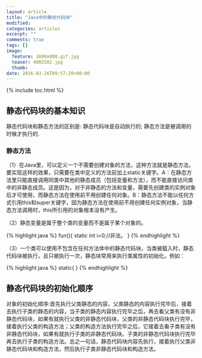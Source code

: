 ```yaml
---
layout: article
title: "Java中的静态代码块"
modified:
categories: articles
excerpt: ""
comments: true
tags: []
image: 
  feature: 1600x800.gif.jpg
  teaser: 4002502.jpg
  thumb:
date: 2016-03-26T09:57:29+08:00
---
```

  
{% include toc.html %}

## 静态代码块的基本知识

静态代码块和静态方法的区别是:
静态代码块是自动执行的;
静态方法是被调用的时候才执行的.

### 静态方法

（1）在Java里，可以定义一个不需要创建对象的方法，这种方法就是静态方法。要实现这样的效果，只需要在类中定义的方法前加上static关键字。A：在静态方法里只能直接调用同类中其他的静态成员（包括变量和方法），而不能直接访问类中的非静态成员。这是因为，对于非静态的方法和变量，需要先创建类的实例对象后才可使用，而静态方法在使用前不用创建任何对象。B：静态方法不能以任何方式引用this和super关键字，因为静态方法在使用前不用创建任何实例对象，当静态方法调用时，this所引用的对象根本没有产生。

（2）静态变量是属于整个类的变量而不是属于某个对象的。

{% highlight java %}
	fun(){
		static int i=0;//非法。
	}
{% endhighlight %}

（3）一个类可以使用不包含在任何方法体中的静态代码块，当类被载入时，静态代码块被执行，且只被执行一次，静态块常用来执行类属性的初始化。例如：

{% highlight java %}
	static{
	}
{% endhighlight %}

## 静态代码块的初始化顺序

对象的初始化顺序:首先执行父类静态的内容，父类静态的内容执行完毕后，接着去执行子类的静态的内容，当子类的静态内容执行完毕之后，再去看父类有没有非静态代码块，如果有就执行父类的非静态代码块，父类的非静态代码块执行完毕，接着执行父类的构造方法；父类的构造方法执行完毕之后，它接着去看子类有没有非静态代码块，如果有就执行子类的非静态代码块。子类的非静态代码块执行完毕再去执行子类的构造方法。总之一句话，静态代码块内容先执行，接着执行父类非静态代码块和构造方法，然后执行子类非静态代码块和构造方法。
